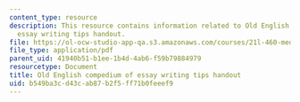 ```yaml
---
content_type: resource
description: This resource contains information related to Old English compedium of
  essay writing tips handout.
file: https://ol-ocw-studio-app-qa.s3.amazonaws.com/courses/21l-460-medieval-literature-legends-of-arthur-fall-2013/b549ba3cd43cab87b2f5ff71b0feeef9_MIT21L_460F13_Essy-Wrtg_Tips.pdf
file_type: application/pdf
parent_uid: 41940b51-b1ee-1b4d-4ab6-f59b79884979
resourcetype: Document
title: Old English compedium of essay writing tips handout
uid: b549ba3c-d43c-ab87-b2f5-ff71b0feeef9
---
```


